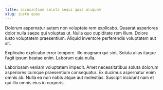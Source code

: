 ```yaml
---
title: accusantium soluta sequi quis aliquam
slug: iusto quas
---
```


Dolorum aspernatur autem non voluptate rem explicabo. Quaerat asperiores dolor nulla saepe qui voluptas ut. Nulla quo cupiditate rem illum. Dolore iusto voluptatem praesentium. Aliquid inventore perferendis voluptatem aut sit.

Explicabo explicabo error tempore. Illo magnam qui sint. Soluta alias itaque fugit ipsum beatae enim. Laborum quia nulla.

Laboriosam veniam voluptatem impedit. Amet necessitatibus soluta dolorum asperiores cumque praesentium consequatur. Ex ducimus aspernatur enim omnis ab. Nulla ea non nobis atque aut molestias. Suscipit incidunt nam et qui illo omnis eius in corporis.
